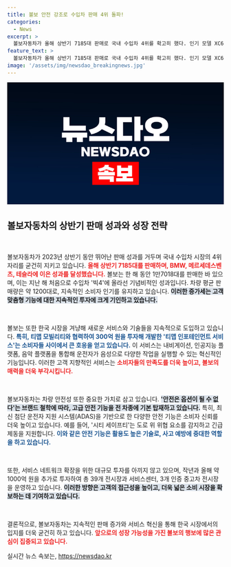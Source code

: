 ```yaml
---
title: 볼보 안전 강조로 수입차 판매 4위 돌파!
categories:
  - News
excerpt: >
  볼보자동차가 올해 상반기 7185대 판매로 국내 수입차 4위를 확고히 했다. 인기 모델 XC60이 2831대 판매를 기록하며 고객 맞춤형 서비스에 대한 투자와 첨단 안전 기능으로 눈길을 끌고 있다.
feature_text: >
  볼보자동차가 올해 상반기 7185대 판매로 국내 수입차 4위를 확고히 했다. 인기 모델 XC60이 2831대 판매를 기록하며 고객 맞춤형 서비스에 대한 투자와 첨단 안전 기능으로 눈길을 끌고 있다.
image: '/assets/img/newsdao_breakingnews.jpg'
---
```


<p><img src="/assets/img/newsdao_breakingnews.jpg" alt="flaretime 속보" /></p>

<h2 data-ke-size="size26">볼보자동차의 상반기 판매 성과와 성장 전략</h2>

<p data-ke-size="size16">&nbsp;</p>

<p>볼보자동차가 2023년 상반기 동안 뛰어난 판매 성과를 거두며 국내 수입차 시장의 4위 자리를 굳건히 지키고 있습니다. <b><span style="color: #ee2323;">올해 상반기 7185대를 판매하며, BMW, 메르세데스벤츠, 테슬라에 이은 성과를 달성했습니다.</span></b> 볼보는 한 해 동안 1만7018대를 판매한 바 있으며, 이는 지난 해 처음으로 수입차 '빅4'에 올라선 기념비적인 성과입니다. 차량 평균 판매량은 약 1200대로, 지속적인 소비자 인기를 유지하고 있습니다. <b><span style="background-color: #21538527;">이러한 증가세는 고객 맞춤형 기능에 대한 지속적인 투자에 크게 기인하고 있습니다.</span></b> </p>

<p data-ke-size="size16">&nbsp;</p>

<p>볼보는 또한 한국 시장을 겨냥해 새로운 서비스와 기술들을 지속적으로 도입하고 있습니다. <b><span style="color: #1a5490;">특히, 티맵 모빌리티와 협력하여 300억 원을 투자해 개발한 '티맵 인포테인먼트 서비스'는 소비자들 사이에서 큰 호응을 얻고 있습니다.</span></b> 이 서비스는 내비게이션, 인공지능 플랫폼, 음악 플랫폼을 통합해 운전자가 음성으로 다양한 작업을 실행할 수 있는 혁신적인 기능입니다. 이러한 고객 지향적인 서비스는 <b><span style="color: #ee2323;">소비자들의 만족도를 더욱 높이고, 볼보의 매력을 더욱 부각시킵니다.</span></b> </p>

<p data-ke-size="size16">&nbsp;</p>

<p>볼보자동차는 차량 안전성 또한 중요한 가치로 삼고 있습니다. <b><span style="background-color: #21538527;">'안전은 옵션이 될 수 없다'는 브랜드 철학에 따라, 고급 안전 기능을 전 차종에 기본 탑재하고 있습니다.</span></b> 특히, 최신 첨단 운전자 지원 시스템(ADAS)을 기반으로 한 다양한 안전 기능은 소비자 신뢰를 더욱 높이고 있습니다. 예를 들어, '시티 세이프티'는 도로 위 위협 요소를 감지하고 긴급 제동을 지원합니다. <b><span style="color: #1a5490;">이와 같은 안전 기능은 활용도 높은 기술로, 사고 예방에 중대한 역할을 하고 있습니다.</span></b> </p>

<p data-ke-size="size16">&nbsp;</p>

<p>또한, 서비스 네트워크 확장을 위한 대규모 투자를 아끼지 않고 있으며, 작년과 올해 약 1000억 원을 추가로 투자하여 총 39개 전시장과 서비스센터, 3개 인증 중고차 전시장을 운영하고 있습니다. <b><span style="background-color: #21538527;">이러한 방향은 고객의 접근성을 높이고, 더욱 넓은 소비 시장을 확보하는 데 기여하고 있습니다.</span></b></p>

<p data-ke-size="size16">&nbsp;</p>

<p>결론적으로, 볼보자동차는 지속적인 판매 증가와 서비스 혁신을 통해 한국 시장에서의 입지를 더욱 굳건히 하고 있습니다. <b><span style="color: #ee2323;">앞으로의 성장 가능성을 가진 볼보의 행보에 많은 관심이 집중되고 있습니다.</span></b></p>
실시간 뉴스 속보는, <a href="https://newsdao.kr" rel="dofollow">https://newsdao.kr</a>


